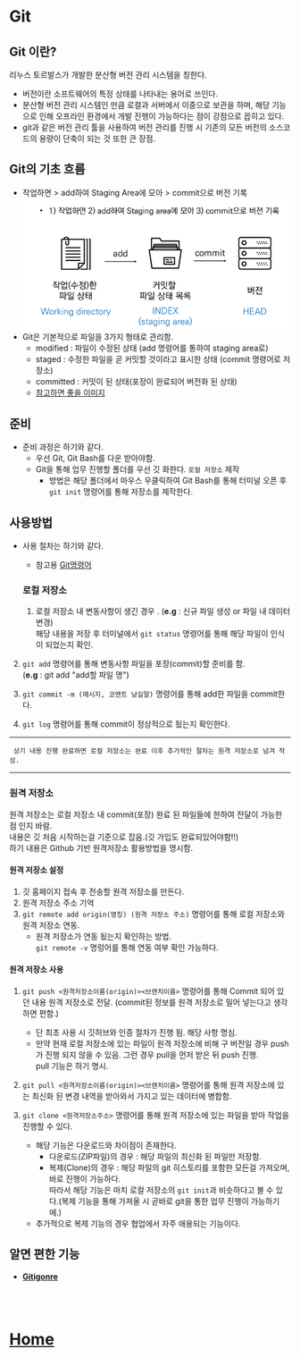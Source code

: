 # Git

## **Git** 이란?
리누스 토르발스가 개발한 분산형 버전 관리 시스템을 칭한다.<br>
 - 버전이란 소프트웨어의 특정 상태를 나타내는 용어로 쓰인다.
 - 분산형 버전 관리 시스템인 만큼 로컬과 서버에서 이중으로 보관을 하며, 해당 기능 으로 인해 오프라인 환경에서 개발 진행이 가능하다는 점이 강점으로 꼽히고 있다.
 - git과 같은 버전 관리 툴을 사용하여 버전 관리를 진행 시 기존의 모든 버전의 소스코드의 용량이 단축이 되는 것 또한 큰 장점.

## **Git**의 기초 흐름
- 작업하면 > add하여 Staging Area에 모아 > commit으로 버전 기록
  ![](/image/git%EA%B8%B0%EC%B4%88%ED%9D%90%EB%A6%84.PNG)
- Git은 기본적으로 파일을 3가지 형태로 관리함.
  - modified : 파일이 수정된 상태 (add 명령어를 통하여 staging area로)
  - staged : 수정한 파일을 곧 커밋할 것이라고 표시한 상태 (commit 명령어로 저장소)
  - committed : 커밋이 된 상태(포장이 완료되어 버전화 된 상태)
  - [참고하면 좋을 이미지](/%EC%9E%90%EB%A3%8C%20%EB%AA%A8%EC%9D%8C%20%EB%A7%81%ED%81%AC%EC%9A%A9/Git%20%EA%B8%B0%EC%B4%88%20%ED%9D%90%EB%A6%84%20%EC%9D%B4%EB%AF%B8%EC%A7%80.md)

## **준비**
 - 준비 과정은 하기와 같다.
    - 우선 Git, Git Bash를 다운 받아야함.
    - Git을 통해 업무 진행할 폴더를 우선 깃 화한다. `로컬 저장소` 제작
      - 방법은 해당 폴더에서 마우스 우클릭하여 Git Bash를 통해 터미널 오픈 후 `git init` 명령어를 통해 저장소를 제작한다.

## **사용방법**
 - 사용 절차는 하기와 같다.
    - 참고용 [Git명령어](/%EC%9E%90%EB%A3%8C%20%EB%AA%A8%EC%9D%8C%20%EB%A7%81%ED%81%AC%EC%9A%A9/gitcommandlist.md)

   ### **로컬 저장소**
   1. 로컬 저장소 내 변동사항이 생긴 경우 . (**e.g** : 신규 파일 생성 or 파일 내 데이터 변경) <br>
    해당 내용을 저장 후 터미널에서 `git status` 명령어를 통해 해당 파일이 인식이 되었는지 확인.
    
  2. `git add` 명령어를 통해 변동사항 파일을 포장(commit)할 준비를 함.<br>
     (**e.g** : git add "add할 파일 명") 
    
  3. `git commit -m (메시지, 코멘트 남길말)` 명령어를 통해 add한 파일을 commit한다.

  4. `git log` 명령어를 통해 commit이 정상적으로 됬는지 확인한다.
   ---
     상기 내용 진행 완료하면 로컬 저장소는 완료 이후 추가적인 절차는 원격 저장소로 넘겨 작성.
   ---
  ### **원격 저장소**
  원격 저장소는 로컬 저장소 내 commit(포장) 완료 된 파일들에 한하여 전달이 가능한 점 인지 바람.<br>
  내용은 깃 처음 시작하는걸 기준으로 잡음.(깃 가입도 완료되있어야함!!)<br>
  하기 내용은 Github 기반 원격저장소 활용방법을 명시함.
  
  #### **원격 저장소 설정**
  1. 깃 홈페이지 접속 후 전송할 원격 저장소를 만든다.   
  2. 원격 저장소 주소 기억
  3. `git remote add origin(명칭) (원격 저장소 주소)` 명령어를 통해 로컬 저장소와 원격 저장소 연동.
      - 원격 저장소가 연동 됬는지 확인하는 방법.
        <br> `git remote -v` 명렁어를 통해 연동 여부 확인 가능하다.
  
  #### **원격 저장소 사용**
  1. `git push <원격저장소이름(origin)><브랜치이름>` 명령어를 통해 Commit 되어 있던 내용 원격 저장소로 전달. (commit된 정보를 원격 저장소로 밀어 넣는다고 생각하면 편함.)
      - 단 최초 사용 시 깃허브와 인증 절차가 진행 됨. 해당 사항 명심.
      - 만약 현재 로컬 저장소에 있는 파일이 원격 저장소에 비해 구 버전일 경우 push가 진행 되지 않을 수 있음. 그런 경우 pull을 먼저 받은 뒤 push 진행.<br>
      pull 기능은 하기 명시.
  
  2. `git pull <원격저장소이름(origin)><브랜치이름>` 명령어를 통해 원격 저장소에 있는 최신화 된 변경 내역을 받아와서 가지고 있는 데이터에 병합함.
  
  3. `git clone <원격저장소주소>` 명령어를 통해 원격 저장소에 있는 파일을 받아 작업을 진행할 수 있다.
      - 해당 기능은 다운로드와 차이점이 존재한다.
        - 다운로드(ZIP파일)의 경우 : 해당 파일의 최신화 된 파일만 저장함.
        - 복제(Clone)의 경우 : 해당 파일의 git 히스토리를 포함한 모든걸 가져오며, 바로 진행이 가능하다.<br>
        따라서 해당 기능은 마치 로컬 저장소의 `git init`과 비슷하다고 볼 수 있다.(복제 기능을 통해 가져올 시 곧바로 git을 통한 업무 진행이 가능하기에.) <br>
      - 추가적으로 복제 기능의 경우 협업에서 자주 애용되는 기능이다.


## 알면 편한 기능
- **[Gitigonre](/%EC%9E%90%EB%A3%8C%20%EB%AA%A8%EC%9D%8C%20%EB%A7%81%ED%81%AC%EC%9A%A9/gitignore.md)**

<br>
<br>

# **[Home](/readme.md)**
